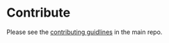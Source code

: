 <!-- 
SPDX-FileCopyrightText: Copyright (c) 2021 Sidings Media 

SPDX-License-Identifier: CC0-1.0
-->
# Contribute

Please see the [contributing guidlines](https://github.com/SidingsMedia/Sidings-Media-Railway-Controller/blob/d6e5ff56b378a8c136afe48047995a16ff2acffc/CONTRIBUTING.md) in the main repo.